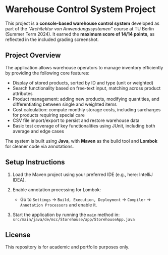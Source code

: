 # Warehouse Control System Project

This project is a **console-based warehouse control system** developed as part of the *"Architektur von Anwendungssystemen"* course at TU Berlin (Summer Term 2024). It earned the **maximum score of 14/14 points**, as reflected in the included grading screenshot.

## Project Overview

The application allows warehouse operators to manage inventory efficiently by providing the following core features:

- Display of stored products, sorted by ID and type (unit or weighted)
- Search functionality based on free-text input, matching across product attributes
- Product management: adding new products, modifying quantities, and differentiating between single and weighted items
- Cost calculation: compute monthly storage costs, including surcharges for products requiring special care
- CSV file import/export to persist and restore warehouse data
- Basic test coverage of key functionalities using JUnit, including both average and edge cases

The system is built using **Java**, with **Maven** as the build tool and **Lombok** for cleaner code via annotations. 


## Setup Instructions

1. Load the Maven project using your preferred IDE (e.g., here: IntelliJ IDEA).

2. Enable annotation processing for Lombok:
   - Go to `Settings` → `Build, Execution, Deployment` → `Compiler` → `Annotation Processors` and enable it.

3. Start the application by running the `main` method in:  
   `src/main/java/de/mcc/Storehouse/app/StorehouseApp.java`


## License

This repository is for academic and portfolio purposes only.

